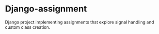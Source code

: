 # Django-assignment
Django project implementing assignments that explore signal handling and custom class creation.
